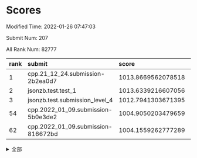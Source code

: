 # Scores

Modified Time: 2022-01-26 07:47:03

Submit Num: 207

All Rank Num: 82777

| rank |               submit               |       score        |       sigma        | pk_num |
| :--- | :--------------------------------- | :----------------- | :----------------- | :----- |
| 1    | cpp.21_12_24.submission-2b2ea0d7   | 1013.8669562078518 | 0.8016239447487484 | 1600   |
| 2    | jsonzb.test.test_1                 | 1013.6339216607056 | 0.8404932725811654 | 1602   |
| 3    | jsonzb.test.submission_level_4     | 1012.7941303671395 | 0.8110300032950019 | 1596   |
| 54   | cpp.2022_01_09.submission-5b0e3de2 | 1004.9050203479659 | 0.7251708726762223 | 1600   |
| 62   | cpp.2022_01_09.submission-816672bd | 1004.1559262777289 | 0.7138479203610744 | 1607   |


<details>
<summary>全部</summary>

| rank |                 submit                 |       score        |       sigma        | pk_num |
| :--- | :------------------------------------- | :----------------- | :----------------- | :----- |
| 1    | cpp.21_12_24.submission-2b2ea0d7       | 1013.8669562078518 | 0.8016239447487484 | 1600   |
| 2    | jsonzb.test.test_1                     | 1013.6339216607056 | 0.8404932725811654 | 1602   |
| 3    | jsonzb.test.submission_level_4         | 1012.7941303671395 | 0.8110300032950019 | 1596   |
| 4    | gobigger.level_3.submission_level_3_40 | 1011.7381635428616 | 0.7802027357603097 | 1600   |
| 5    | gobigger.level_3.submission_level_3_32 | 1011.4960992854773 | 0.7568658677661357 | 1597   |
| 6    | gobigger.level_3.submission_level_3_18 | 1011.1329893342789 | 0.772566636478134  | 1605   |
| 7    | gobigger.level_3.submission_level_3_3  | 1011.1127178702714 | 0.7618542356941289 | 1603   |
| 8    | gobigger.level_3.submission_level_3_16 | 1011.0261142725602 | 0.7838353379218566 | 1601   |
| 9    | gobigger.level_3.submission_level_3_33 | 1010.9459716412855 | 0.786596876055727  | 1599   |
| 10   | gobigger.level_3.submission_level_3_34 | 1010.7719963728211 | 0.7539968599295149 | 1600   |
| 11   | gobigger.level_3.submission_level_3_19 | 1010.7594348524457 | 0.7601192112588175 | 1594   |
| 12   | gobigger.level_3.submission_level_3_42 | 1010.6918337703946 | 0.7520837290499399 | 1602   |
| 13   | gobigger.level_3.submission_level_3_14 | 1010.6350040451174 | 0.7425016924756049 | 1601   |
| 14   | gobigger.level_3.submission_level_3_35 | 1010.5296376915976 | 0.7595264549852747 | 1595   |
| 15   | gobigger.level_3.submission_level_3_20 | 1010.4454187226579 | 0.7407493939961304 | 1604   |
| 16   | gobigger.level_3.submission_level_3_22 | 1010.4373910707035 | 0.7564335663392682 | 1600   |
| 17   | gobigger.level_3.submission_level_3_10 | 1010.3915132323266 | 0.7721180640209875 | 1600   |
| 18   | gobigger.level_3.submission_level_3_23 | 1010.2817982876774 | 0.7847261410810836 | 1599   |
| 19   | gobigger.level_3.submission_level_3_43 | 1010.2109118401883 | 0.7507607535388919 | 1603   |
| 20   | gobigger.level_3.submission_level_3_26 | 1010.1922106985705 | 0.7445430294207387 | 1599   |
| 21   | gobigger.level_3.submission_level_3_46 | 1010.1902902015827 | 0.7520378439665956 | 1600   |
| 22   | gobigger.level_3.submission_level_3_45 | 1010.1791218060947 | 0.7526940933552041 | 1597   |
| 23   | gobigger.level_3.submission_level_3_38 | 1010.1659455378322 | 0.7505781919155434 | 1598   |
| 24   | gobigger.level_3.submission_level_3_9  | 1010.1612230728715 | 0.7527752746150237 | 1597   |
| 25   | gobigger.level_3.submission_level_3_6  | 1010.0715410152337 | 0.7781762237741026 | 1599   |
| 26   | gobigger.level_3.submission_level_3_29 | 1010.0438608151533 | 0.7590897454380688 | 1600   |
| 27   | gobigger.level_3.submission_level_3_41 | 1010.0253795998822 | 0.7554471156783591 | 1603   |
| 28   | gobigger.level_3.submission_level_3_44 | 1010.0025561263863 | 0.733742123252719  | 1600   |
| 29   | gobigger.level_3.submission_level_3_2  | 1009.9095708226174 | 0.7553611138388049 | 1598   |
| 30   | gobigger.level_3.submission_level_3_24 | 1009.9080445234207 | 0.7620343584949946 | 1595   |
| 31   | gobigger.level_3.submission_level_3_39 | 1009.8818604169782 | 0.7436082993771883 | 1600   |
| 32   | gobigger.level_3.submission_level_3_7  | 1009.8613629133022 | 0.7486629554747799 | 1592   |
| 33   | gobigger.level_3.submission_level_3_31 | 1009.8191234699159 | 0.7514167796373877 | 1602   |
| 34   | gobigger.level_3.submission_level_3_25 | 1009.773270961703  | 0.7678179979208083 | 1598   |
| 35   | gobigger.level_3.submission_level_3_5  | 1009.7466178703993 | 0.7639239996695154 | 1606   |
| 36   | gobigger.level_3.submission_level_3_12 | 1009.7040422464398 | 0.7529296588511002 | 1604   |
| 37   | gobigger.level_3.submission_level_3_37 | 1009.7031080895431 | 0.7676754885951574 | 1603   |
| 38   | gobigger.level_3.submission_level_3_0  | 1009.6417299405313 | 0.755655033143413  | 1595   |
| 39   | gobigger.level_3.submission_level_3_28 | 1009.6348449576168 | 0.7405121600896147 | 1605   |
| 40   | gobigger.level_3.submission_level_3_49 | 1009.6247910013439 | 0.7823375006562011 | 1592   |
| 41   | gobigger.level_3.submission_level_3_36 | 1009.60714089851   | 0.7855227366997971 | 1600   |
| 42   | gobigger.level_3.submission_level_3_47 | 1009.5571646581031 | 0.749863571798264  | 1597   |
| 43   | gobigger.level_3.submission_level_3_30 | 1009.5213356504651 | 0.7646487805551501 | 1600   |
| 44   | gobigger.level_3.submission_level_3_27 | 1009.4548159150247 | 0.7539247679089619 | 1601   |
| 45   | gobigger.level_3.submission_level_3_4  | 1009.3510127166763 | 0.7782672212530537 | 1603   |
| 46   | gobigger.level_3.submission_level_3_1  | 1009.1561163133152 | 0.7613895316123409 | 1598   |
| 47   | gobigger.level_3.submission_level_3_48 | 1009.0129681867309 | 0.7583035860854959 | 1595   |
| 48   | gobigger.level_3.submission_level_3_11 | 1008.8453979460947 | 0.744937564313154  | 1600   |
| 49   | gobigger.level_3.submission_level_3_15 | 1008.656512536757  | 0.7433263283967249 | 1596   |
| 50   | gobigger.level_3.submission_level_3_8  | 1008.6379126050426 | 0.7540457940069025 | 1604   |
| 51   | gobigger.level_3.submission_level_3_13 | 1008.2143566322065 | 0.7208753636306436 | 1598   |
| 52   | gobigger.level_3.submission_level_3_17 | 1008.0592393459921 | 0.726631972258336  | 1601   |
| 53   | gobigger.level_3.submission_level_3_21 | 1007.8457577241114 | 0.7437894758746952 | 1601   |
| 54   | cpp.2022_01_09.submission-5b0e3de2     | 1004.9050203479659 | 0.7251708726762223 | 1600   |
| 55   | gobigger.level_1.submission_level_1_36 | 1004.8406207166848 | 0.7242598661218425 | 1601   |
| 56   | gobigger.level_1.submission_level_1_31 | 1004.7377244817944 | 0.724091957570297  | 1592   |
| 57   | gobigger.level_1.submission_level_1_7  | 1004.7178214798972 | 0.7171102544774257 | 1601   |
| 58   | gobigger.level_1.submission_level_1_21 | 1004.3746101545379 | 0.7184126959150581 | 1595   |
| 59   | gobigger.level_1.submission_level_1_25 | 1004.3339610160475 | 0.7015232004415121 | 1596   |
| 60   | gobigger.level_1.submission_level_1_22 | 1004.3031191730958 | 0.7142936231785714 | 1603   |
| 61   | gobigger.level_1.submission_level_1_42 | 1004.174442915826  | 0.7236170819426673 | 1606   |
| 62   | cpp.2022_01_09.submission-816672bd     | 1004.1559262777289 | 0.7138479203610744 | 1607   |
| 63   | gobigger.level_1.submission_level_1_20 | 1004.155330315924  | 0.7101446417739093 | 1602   |
| 64   | gobigger.level_1.submission_level_1_16 | 1004.1293729848668 | 0.7173488911745728 | 1598   |
| 65   | gobigger.level_1.submission_level_1_11 | 1004.0645174373743 | 0.7212400681643313 | 1601   |
| 66   | gobigger.level_1.submission_level_1_6  | 1004.0402959493781 | 0.7170037865509052 | 1597   |
| 67   | gobigger.level_1.submission_level_1_3  | 1004.0010249652302 | 0.7156170067302592 | 1603   |
| 68   | gobigger.level_1.submission_level_1_17 | 1003.9977581351369 | 0.7255942385825841 | 1602   |
| 69   | gobigger.level_1.submission_level_1_13 | 1003.9824696787678 | 0.7212210796730906 | 1600   |
| 70   | gobigger.level_1.submission_level_1_12 | 1003.9407421362484 | 0.7169241926185258 | 1602   |
| 71   | gobigger.level_1.submission_level_1_45 | 1003.836622495642  | 0.715631862594186  | 1596   |
| 72   | gobigger.level_1.submission_level_1_41 | 1003.7823030191438 | 0.7080047134343299 | 1599   |
| 73   | gobigger.level_1.submission_level_1_34 | 1003.689345663348  | 0.715898609018405  | 1597   |
| 74   | gobigger.level_1.submission_level_1_43 | 1003.6655801478162 | 0.7184109943107523 | 1598   |
| 75   | gobigger.level_1.submission_level_1_19 | 1003.6146732702788 | 0.718540356339197  | 1604   |
| 76   | gobigger.level_1.submission_level_1_32 | 1003.5946025924272 | 0.7149232493831239 | 1599   |
| 77   | gobigger.level_1.submission_level_1_15 | 1003.5869408512413 | 0.7097254688850186 | 1597   |
| 78   | gobigger.level_1.submission_level_1_29 | 1003.5837730319871 | 0.7234582686193463 | 1598   |
| 79   | gobigger.level_1.submission_level_1_24 | 1003.5826450724857 | 0.7220692304962679 | 1605   |
| 80   | gobigger.level_1.submission_level_1_35 | 1003.4484081797721 | 0.7309599222092682 | 1601   |
| 81   | gobigger.level_1.submission_level_1_26 | 1003.4328316204125 | 0.7317449469868945 | 1606   |
| 82   | gobigger.level_1.submission_level_1_46 | 1003.4173750714009 | 0.7215411841069348 | 1594   |
| 83   | gobigger.level_1.submission_level_1_37 | 1003.3579652363223 | 0.7063721764213883 | 1599   |
| 84   | gobigger.level_1.submission_level_1_18 | 1003.3258831938219 | 0.7156541436804609 | 1593   |
| 85   | gobigger.level_1.submission_level_1_2  | 1003.2673094500277 | 0.7097896256166308 | 1599   |
| 86   | gobigger.level_1.submission_level_1_47 | 1003.2572843112825 | 0.7239102006896423 | 1599   |
| 87   | gobigger.level_1.submission_level_1_27 | 1003.0972536011343 | 0.7280716160835103 | 1599   |
| 88   | gobigger.level_1.submission_level_1_33 | 1002.9105149255075 | 0.7213143115570654 | 1598   |
| 89   | gobigger.level_1.submission_level_1_0  | 1002.8611856909496 | 0.7307646562325039 | 1599   |
| 90   | gobigger.level_1.submission_level_1_9  | 1002.8040723116114 | 0.7322637711583219 | 1599   |
| 91   | gobigger.level_1.submission_level_1_23 | 1002.7651613682419 | 0.7172123711693499 | 1601   |
| 92   | gobigger.level_1.submission_level_1_4  | 1002.7169095597422 | 0.7249829698743682 | 1602   |
| 93   | gobigger.level_1.submission_level_1_39 | 1002.7098014305415 | 0.7011589859914906 | 1597   |
| 94   | gobigger.level_1.submission_level_1_48 | 1002.685130946163  | 0.7192266044616898 | 1598   |
| 95   | gobigger.level_1.submission_level_1_14 | 1002.6549909681572 | 0.7108101973937021 | 1599   |
| 96   | gobigger.level_1.submission_level_1_40 | 1002.5908712887713 | 0.7107739315273115 | 1602   |
| 97   | gobigger.level_1.submission_level_1_10 | 1002.5411281468569 | 0.7172205092827331 | 1598   |
| 98   | gobigger.level_1.submission_level_1_30 | 1002.5219807277335 | 0.7104891944038331 | 1599   |
| 99   | gobigger.level_1.submission_level_1_28 | 1002.4994752662974 | 0.7061279229995779 | 1594   |
| 100  | gobigger.level_1.submission_level_1_1  | 1002.4872963754106 | 0.7052205485910129 | 1602   |
| 101  | gobigger.level_1.submission_level_1_5  | 1002.2705072407    | 0.7056104725867296 | 1598   |
| 102  | gobigger.level_1.submission_level_1_38 | 1002.1823002652907 | 0.7172455902563367 | 1603   |
| 103  | gobigger.level_1.submission_level_1_44 | 1002.1542296814545 | 0.7132311518537163 | 1603   |
| 104  | gobigger.level_1.submission_level_1_49 | 1001.8145553634972 | 0.7127862005898226 | 1596   |
| 105  | gobigger.level_1.submission_level_1_8  | 1001.5489061041789 | 0.7242656981325567 | 1596   |
| 106  | gobigger.random.submission_random_18   | 997.266085553913   | 0.7009255717003149 | 1603   |
| 107  | gobigger.random.submission_random_7    | 997.104195675366   | 0.7048496572725923 | 1600   |
| 108  | gobigger.random.submission_random_39   | 996.9671056612     | 0.7044162253199713 | 1603   |
| 109  | gobigger.random.submission_random_36   | 996.9554952384262  | 0.7043033518244838 | 1602   |
| 110  | gobigger.random.submission_random_26   | 996.9300405807982  | 0.7075435780854501 | 1597   |
| 111  | gobigger.random.submission_random_1    | 996.9139131825106  | 0.696446603445926  | 1595   |
| 112  | gobigger.random.submission_random_2    | 996.9020131383675  | 0.7014396519399381 | 1596   |
| 113  | gobigger.random.submission_random_3    | 996.870832892686   | 0.733217578486831  | 1598   |
| 114  | gobigger.random.submission_random_42   | 996.8485406646192  | 0.7137458112256992 | 1600   |
| 115  | gobigger.random.submission_random_44   | 996.7983020079582  | 0.7276155418759633 | 1602   |
| 116  | gobigger.random.submission_random_38   | 996.6805484406756  | 0.7052245616830974 | 1597   |
| 117  | gobigger.random.submission_random_34   | 996.6774681423051  | 0.7058678023020117 | 1597   |
| 118  | gobigger.random.submission_random_33   | 996.5697116994639  | 0.7141018865688895 | 1597   |
| 119  | gobigger.random.submission_random_28   | 996.5005301696007  | 0.7141973284109575 | 1598   |
| 120  | gobigger.random.submission_random_6    | 996.3987988731031  | 0.7090839004162269 | 1599   |
| 121  | gobigger.random.submission_random_23   | 996.2932483251967  | 0.7119813936699236 | 1600   |
| 122  | gobigger.random.submission_random_9    | 996.1831563835208  | 0.7249008958191081 | 1599   |
| 123  | gobigger.random.submission_random_30   | 996.1299359898809  | 0.708208781218914  | 1597   |
| 124  | gobigger.random.submission_random_47   | 996.1269713883547  | 0.7060859890775819 | 1597   |
| 125  | gobigger.random.submission_random_10   | 996.0884561429277  | 0.697408850683055  | 1600   |
| 126  | gobigger.random.submission_random_25   | 996.0440327495354  | 0.7214789947026051 | 1600   |
| 127  | gobigger.random.submission_random_32   | 996.0240682069937  | 0.7188642783800695 | 1603   |
| 128  | gobigger.random.submission_random_46   | 995.9106139056425  | 0.7198832607442939 | 1600   |
| 129  | gobigger.random.submission_random_8    | 995.8947183105658  | 0.7217208779532911 | 1605   |
| 130  | gobigger.random.submission_random_19   | 995.8582847233708  | 0.7180206136767314 | 1603   |
| 131  | gobigger.random.submission_random_0    | 995.8221446059398  | 0.7096086080458593 | 1608   |
| 132  | gobigger.random.submission_random_49   | 995.8156929093369  | 0.7089369229343544 | 1596   |
| 133  | gobigger.random.submission_random_35   | 995.7923014615534  | 0.70240431079431   | 1597   |
| 134  | gobigger.random.submission_random_12   | 995.7178064191758  | 0.7115756541468286 | 1600   |
| 135  | gobigger.random.submission_random_24   | 995.6776210926395  | 0.7086076760864773 | 1601   |
| 136  | gobigger.random.submission_random_37   | 995.6098936084111  | 0.707397879937276  | 1603   |
| 137  | gobigger.random.submission_random_4    | 995.5974785834794  | 0.7088267645513407 | 1602   |
| 138  | gobigger.random.submission_random_20   | 995.5257981622077  | 0.7207076139288574 | 1603   |
| 139  | gobigger.random.submission_random_43   | 995.4827909199215  | 0.7161325945182394 | 1595   |
| 140  | gobigger.random.submission_random_21   | 995.4672646370468  | 0.7193404355915686 | 1599   |
| 141  | gobigger.random.submission_random_27   | 995.4516140464349  | 0.7119535398811917 | 1600   |
| 142  | gobigger.random.submission_random_15   | 995.3865073070305  | 0.7219076248195037 | 1602   |
| 143  | gobigger.random.submission_random_40   | 995.2425911263731  | 0.7017482060920507 | 1595   |
| 144  | gobigger.random.submission_random_14   | 995.2032280090576  | 0.7077110763575866 | 1596   |
| 145  | gobigger.random.submission_random_45   | 995.1831394246935  | 0.7283194486152528 | 1605   |
| 146  | gobigger.random.submission_random_16   | 995.1716948337018  | 0.7227149211472393 | 1602   |
| 147  | gobigger.random.submission_random_41   | 995.1569129107316  | 0.7233960681747597 | 1597   |
| 148  | gobigger.random.submission_random_29   | 995.1165310193559  | 0.6987840269745033 | 1598   |
| 149  | gobigger.random.submission_random_22   | 995.0879905021129  | 0.7241045160386702 | 1605   |
| 150  | gobigger.random.submission_random_48   | 995.0383163394365  | 0.718573592635719  | 1598   |
| 151  | gobigger.random.submission_random_11   | 994.9964228143043  | 0.7083240871557429 | 1597   |
| 152  | gobigger.random.submission_random_5    | 994.7828549550856  | 0.7148759934345137 | 1601   |
| 153  | gobigger.random.submission_random_13   | 994.707261668886   | 0.7199087438872088 | 1605   |
| 154  | gobigger.random.submission_random_31   | 994.5491961322512  | 0.7169571976135325 | 1597   |
| 155  | gobigger.random.submission_random_17   | 994.469709031331   | 0.7144133908133314 | 1601   |
| 156  | gobigger.level_2.submission_level_2_12 | 993.8373886413472  | 0.733010592656177  | 1598   |
| 157  | gobigger.level_2.submission_level_2_22 | 993.8313617672571  | 0.7316280930855195 | 1599   |
| 158  | gobigger.level_2.submission_level_2_5  | 993.7226295589609  | 0.7458102106656621 | 1597   |
| 159  | gobigger.level_2.submission_level_2_10 | 993.644140332832   | 0.7227063734558771 | 1598   |
| 160  | gobigger.level_2.submission_level_2_31 | 993.3193769890614  | 0.736233844072067  | 1601   |
| 161  | gobigger.level_2.submission_level_2_25 | 993.0843595537992  | 0.7226034397286065 | 1597   |
| 162  | gobigger.level_2.submission_level_2_40 | 992.8501277584268  | 0.7455028294936548 | 1597   |
| 163  | gobigger.level_2.submission_level_2_19 | 992.7890758277381  | 0.7392818076436976 | 1602   |
| 164  | gobigger.level_2.submission_level_2_1  | 992.708651410799   | 0.7404390454173395 | 1602   |
| 165  | gobigger.level_2.submission_level_2_32 | 992.6356474656118  | 0.7480129889677058 | 1595   |
| 166  | gobigger.level_2.submission_level_2_38 | 992.5989364450993  | 0.7426027209669954 | 1594   |
| 167  | gobigger.level_2.submission_level_2_41 | 992.5765556217058  | 0.7345284241559606 | 1597   |
| 168  | gobigger.level_2.submission_level_2_23 | 992.5410252097255  | 0.7332571537139106 | 1601   |
| 169  | gobigger.level_2.submission_level_2_26 | 992.3097663139883  | 0.7317718524109014 | 1596   |
| 170  | gobigger.level_2.submission_level_2_33 | 992.2745294070695  | 0.752421400401843  | 1598   |
| 171  | gobigger.level_2.submission_level_2_14 | 992.2125869745353  | 0.7558194578166347 | 1595   |
| 172  | gobigger.level_2.submission_level_2_17 | 992.1867443414952  | 0.7607174057492866 | 1599   |
| 173  | gobigger.level_2.submission_level_2_34 | 992.1761047414349  | 0.7661309315631125 | 1600   |
| 174  | gobigger.level_2.submission_level_2_7  | 992.1053918070288  | 0.7424505656857207 | 1602   |
| 175  | gobigger.level_2.submission_level_2_15 | 992.0451548617048  | 0.7519527290279486 | 1598   |
| 176  | gobigger.level_2.submission_level_2_4  | 991.994702795446   | 0.7537136689703898 | 1599   |
| 177  | gobigger.level_2.submission_level_2_28 | 991.9685789933254  | 0.7368574508561677 | 1601   |
| 178  | gobigger.level_2.submission_level_2_49 | 991.9476953012223  | 0.7521507933797181 | 1598   |
| 179  | gobigger.level_2.submission_level_2_9  | 991.9317837636685  | 0.7569456514516094 | 1594   |
| 180  | gobigger.level_2.submission_level_2_24 | 991.9285389180716  | 0.7536395339407128 | 1603   |
| 181  | gobigger.level_2.submission_level_2_0  | 991.9132239780264  | 0.7550786189327579 | 1602   |
| 182  | gobigger.level_2.submission_level_2_11 | 991.7792480685401  | 0.7618104021494864 | 1597   |
| 183  | gobigger.level_2.submission_level_2_13 | 991.7640062768238  | 0.7443108559732776 | 1598   |
| 184  | gobigger.level_2.submission_level_2_42 | 991.7475199400158  | 0.7560166567715261 | 1599   |
| 185  | gobigger.level_2.submission_level_2_8  | 991.7054353288478  | 0.7528860426694161 | 1606   |
| 186  | gobigger.level_2.submission_level_2_3  | 991.6805367371751  | 0.7451154553540946 | 1601   |
| 187  | gobigger.level_2.submission_level_2_43 | 991.6790452970922  | 0.752340297631381  | 1596   |
| 188  | gobigger.level_2.submission_level_2_39 | 991.6055906815324  | 0.7610637459053354 | 1603   |
| 189  | gobigger.level_2.submission_level_2_6  | 991.5020886509751  | 0.7572078818262302 | 1595   |
| 190  | gobigger.level_2.submission_level_2_21 | 991.4513189426863  | 0.7603110081508635 | 1606   |
| 191  | gobigger.level_2.submission_level_2_35 | 991.2517873483505  | 0.7552348345977052 | 1602   |
| 192  | gobigger.level_2.submission_level_2_30 | 991.2262314354917  | 0.7455251864744245 | 1605   |
| 193  | gobigger.level_2.submission_level_2_2  | 991.0523199050476  | 0.7569756336340823 | 1605   |
| 194  | gobigger.level_2.submission_level_2_44 | 991.0270598891312  | 0.7404094641990413 | 1599   |
| 195  | gobigger.level_2.submission_level_2_37 | 991.0155487859945  | 0.7484161346210106 | 1596   |
| 196  | gobigger.level_2.submission_level_2_36 | 990.8791392037385  | 0.7504809539591312 | 1598   |
| 197  | gobigger.level_2.submission_level_2_18 | 990.8605232849859  | 0.7508094344212259 | 1596   |
| 198  | gobigger.level_2.submission_level_2_48 | 990.7547354157696  | 0.7594928936786988 | 1599   |
| 199  | gobigger.level_2.submission_level_2_27 | 990.5836853863868  | 0.774939128945196  | 1603   |
| 200  | gobigger.level_2.submission_level_2_47 | 990.4806124597457  | 0.7662775986215512 | 1595   |
| 201  | gobigger.level_2.submission_level_2_46 | 990.2014725397776  | 0.7614708957612446 | 1601   |
| 202  | gobigger.level_2.submission_level_2_29 | 990.1985053616024  | 0.7529162688121883 | 1598   |
| 203  | gobigger.level_2.submission_level_2_45 | 990.0511798474369  | 0.7494291793724146 | 1601   |
| 204  | gobigger.level_2.submission_level_2_20 | 989.9276833839799  | 0.7571220047578655 | 1603   |
| 205  | gobigger.level_2.submission_level_2_16 | 989.6753842900085  | 0.782611863944659  | 1603   |
| 206  | gobigger.none.submission_none_0        | 977.3920275106792  | 1.4235998971416723 | 1601   |
| 207  | gobigger.none.submission_none_1        | 975.8857185017981  | 1.4908088293667947 | 1600   |

</details>